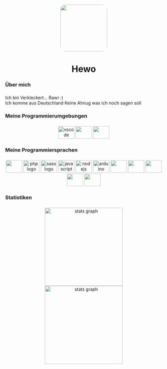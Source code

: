 <div align="center">
  <img height="150" style="border-radius: 15px; max-width: 100%;" src="https://avatars.githubusercontent.com/u/58024857?v=4"  />
</div>

###

<h1 align="center">Hewo</h1>

###

<h3 align="left">Über mich</h3>

###

<p align="left">Ich bin Verkleckert... Rawr :)<br>
Ich komme aus Deutschland
Keine Ahnug was ich noch sagen soll

###

<h3 align="left">Meine Programmierumgebungen</h3>

###

<div align="center">
  <img src="https://cdn.jsdelivr.net/gh/devicons/devicon/icons/vscode/vscode-original.svg" height="40" width="52" alt="vscode logo"  />
  <img src="https://cdn.jsdelivr.net/gh/devicons/devicon/icons/atom/atom-original.svg" height="40" width="52"  />
  <img src="https://cdn.jsdelivr.net/gh/devicons/devicon/icons/intellij/intellij-original.svg" height="40" width="52"  />
</div>

###

<h3 align="left">Meine Programmiersprachen</h3>

###

<div align="center">
  <img src="https://cdn.jsdelivr.net/gh/devicons/devicon/icons/html5/html5-original.svg" height="40" width="52"  />
  <img src="https://cdn.jsdelivr.net/gh/devicons/devicon/icons/php/php-original.svg" height="40" width="52" alt="php logo"  />
  <img src="https://cdn.jsdelivr.net/gh/devicons/devicon/icons/sass/sass-original.svg" height="40" width="52" alt="sass logo"  />
  <img src="https://cdn.jsdelivr.net/gh/devicons/devicon/icons/javascript/javascript-original.svg" height="40" width="52" alt="javascript logo"  />
  <img src="https://cdn.jsdelivr.net/gh/devicons/devicon/icons/nodejs/nodejs-original.svg" height="40" width="52" alt="nodejs logo"  />
  <img src="https://cdn.jsdelivr.net/gh/devicons/devicon/icons/arduino/arduino-original.svg" height="40" width="52" alt="arduino logo">
  <img src="https://cdn.jsdelivr.net/gh/devicons/devicon/icons/c/c-original.svg" height="40" width="52"  />
  <img src="https://cdn.jsdelivr.net/gh/devicons/devicon/icons/csharp/csharp-original.svg" height="40" width="52"  />
	<img src="https://cdn.jsdelivr.net/gh/devicons/devicon/icons/python/python-original.svg" height="40" width="52"  />
	<img src="https://cdn.jsdelivr.net/gh/devicons/devicon/icons/react/react-original.svg" height="40" width="52"  />
<img src="https://cdn.jsdelivr.net/gh/devicons/devicon/icons/typescript/typescript-original.svg" height="40" width="52"  />

</div>

###

<h3 align="left">Statistiken</h3>

###

<div align="center">
  <img src="https://github-readme-stats.vercel.app/api?username=verkleckert&hide_title=false&hide_rank=false&show_icons=true&include_all_commits=true&count_private=true&disable_animations=false&theme=github_dark&locale=en&hide_border=true&order=1" height="250" alt="stats graph" /> <br>
</div>
<div align="center">
<img src="https://github-readme-stats.vercel.app/api/top-langs/?username=Verkleckert&layout=donut" height="250" alt="stats graph" /> <br>

</div>

<div align="center">

</div>

###